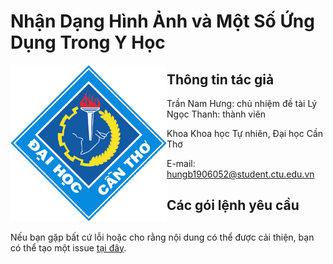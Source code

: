 

# Nhận Dạng Hình Ảnh và Một Số Ứng Dụng Trong Y Học

<img src="layout_set_logo.gif" align="left" alt="" width="250"/>

## Thông tin tác giả

Trần Nam Hưng:   chủ nhiệm đề tài
Lý Ngọc Thanh:   thành viên

Khoa Khoa học Tự nhiên, Đại học Cần Thơ

E-mail: <hungb1906052@student.ctu.edu.vn>





## Các gói lệnh yêu cầu

## 




Nếu bạn gặp bất cứ lỗi hoặc cho rằng nội dung có thể được cải thiện, bạn có thể tạo một issue [tại đây](https://github.com/hungtrannam/image_classification/issues).
